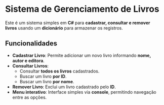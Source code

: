 # Sistema de Gerenciamento de Livros

Este é um sistema simples em **C#** para **cadastrar, consultar e remover livros** usando um **dicionário** para armazenar os registros.

## Funcionalidades

- **Cadastrar Livro**: Permite adicionar um novo livro informando **nome, autor e editora**.
- **Consultar Livros**:
  - Consultar **todos os livros** cadastrados.
  - Buscar um livro **por ID**.
  - Buscar um livro **por nome**.
- **Remover Livro**: Exclui um livro cadastrado pelo **ID**.
- **Menu interativo**: Interface simples via **console**, permitindo navegação entre as opções.

